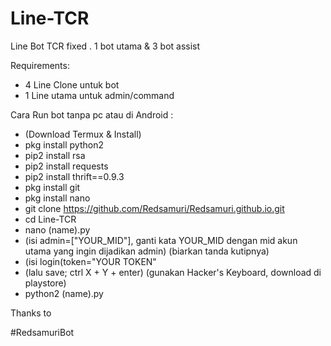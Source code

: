 # Line-TCR
Line Bot TCR fixed
. 1 bot utama & 3 bot assist

Requirements:
- 4 Line Clone untuk bot
- 1 Line utama untuk admin/command

Cara Run bot tanpa pc atau di Android :
- (Download Termux & Install)
- pkg install python2
- pip2 install rsa
- pip2 install requests
- pip2 install thrift==0.9.3
- pkg install git
- pkg install nano
- git clone https://github.com/Redsamuri/Redsamuri.github.io.git
- cd Line-TCR
- nano (name).py
- (isi admin=["YOUR_MID"], ganti kata YOUR_MID dengan mid akun utama yang ingin dijadikan admin) (biarkan tanda kutipnya)
- (isi login(token="YOUR TOKEN"
- (lalu save; ctrl X + Y + enter) (gunakan Hacker's Keyboard, download di playstore)
- python2 (name).py


Thanks to 

#RedsamuriBot
